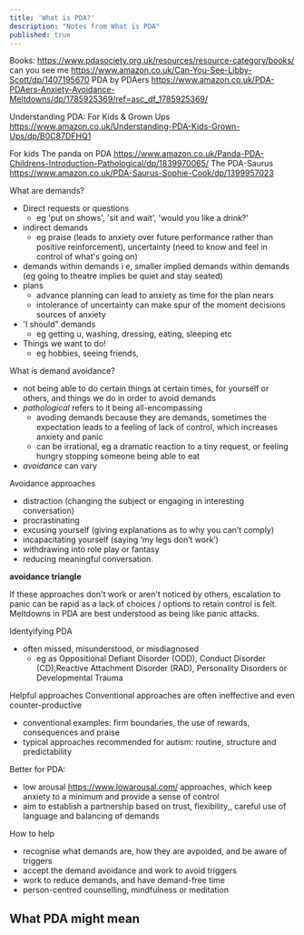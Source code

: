 ```yaml
---
title: 'What is PDA?'
description: "Notes from What is PDA"
published: true
---
```


Books:
https://www.pdasociety.org.uk/resources/resource-category/books/
can you see me https://www.amazon.co.uk/Can-You-See-Libby-Scott/dp/1407195670
PDA by PDAers https://www.amazon.co.uk/PDA-PDAers-Anxiety-Avoidance-Meltdowns/dp/1785925369/ref=asc_df_1785925369/

Understanding PDA: For Kids & Grown Ups https://www.amazon.co.uk/Understanding-PDA-Kids-Grown-Ups/dp/B0C87DFHQ1

For kids
The panda on PDA https://www.amazon.co.uk/Panda-PDA-Childrens-Introduction-Pathological/dp/1839970065/
The PDA-Saurus https://www.amazon.co.uk/PDA-Saurus-Sophie-Cook/dp/1399957023


What are demands?

- Direct requests or questions
    - eg 'put on shows', 'sit and wait', 'would you like a drink?'
- indirect demands
    - eg praise (leads to anxiety over future performance rather than positive reinforcement), uncertainty (need to know and feel in control of what's going on)
- demands within demands
    i e, smaller implied demands within demands (eg going to theatre implies be quiet and stay seated)
- plans
  - advance planning can lead to anxiety as time for the plan nears
  - intolerance of uncertainty can make spur of the moment decisions sources of anxiety
- 'I should" demands
    - eg getting u, washing, dressing, eating, sleeping etc
- Things we want to do!
    - eg hobbies, seeing friends,

What is demand avoidance?

- not being able to do certain things at certain times, for yourself or others, and things we do in order to avoid demands
- _pathological_ refers to it being all-encompassing
  - avoding demands because they are demands, sometimes the expectation leads to a feeling of lack of control, which increases anxiety and panic
  - can be irrational, eg a dramatic reaction to a tiny request, or feeling hungry stopping someone being able to eat
- _avoidance_ can vary

Avoidance approaches
- distraction (changing the subject or engaging in interesting conversation)
- procrastinating
- excusing yourself (giving explanations as to why you can’t comply)
- incapacitating yourself (saying ‘my legs don’t work’)
- withdrawing into role play or fantasy
- reducing meaningful conversation.

**avoidance triangle**

If these approaches don't work or aren't noticed by others, escalation to panic can be rapid as a lack of choices / options to retain control is felt. Meltdowns in PDA are best understood as being like panic attacks.

Identyifying PDA
- often missed, misunderstood, or misdiagnosed
  - eg as Oppositional Defiant Disorder (ODD), Conduct Disorder (CD),Reactive Attachment Disorder (RAD), Personality Disorders or Developmental Trauma

Helpful approaches
Conventional approaches are often ineffective and even counter-productive
- conventional examples: firm boundaries, the use of rewards, consequences and praise
- typical approaches recommended for autism: routine, structure and predictability

Better for PDA:
- low arousal https://www.lowarousal.com/ approaches, which keep anxiety to a minimum and provide a sense of control
- aim to establish a partnership based on trust, flexibility,, careful use of language and balancing of demands


How to help
- recognise what demands are, how they are avpoided, and be aware of triggers
- accept the demand avoidance and work to avoid triggers
- work to reduce demands, and have demand-free time
-  person-centred counselling, mindfulness or
meditation


What PDA might mean
-